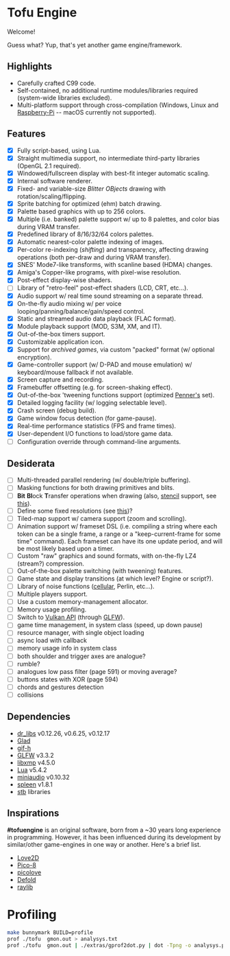 # Tofu Engine

Welcome!

Guess what? Yup, that's yet another game engine/framework.

## Highlights

* Carefully crafted C99 code.
* Self-contained, no additional runtime modules/libraries required (system-wide libraries excluded).
* Multi-platform support through cross-compilation (Windows, Linux and [Raspberry-Pi](https://www.raspberrypi.org/) -- macOS currently not supported).

## Features

* [x] Fully script-based, using Lua.
* [x] Straight multimedia support, no intermediate third-party libraries (OpenGL 2.1 required).
* [x] Windowed/fullscreen display with best-fit integer automatic scaling.
* [x] Internal software renderer.
* [x] Fixed- and variable-size *Blitter OBjects* drawing with rotation/scaling/flipping.
* [x] Sprite batching for optimized (ehm) batch drawing.
* [x] Palette based graphics with up to 256 colors.
* [x] Multiple (i.e. banked) palette support w/ up to 8 palettes, and color bias during VRAM transfer.
* [x] Predefined library of 8/16/32/64 colors palettes.
* [x] Automatic nearest-color palette indexing of images.
* [x] Per-color re-indexing (*shifting*) and transparency, affecting drawing operations (both per-draw and during VRAM transfer).
* [x] SNES' Mode7-like transforms, with scanline based (HDMA) changes.
* [x] Amiga's Copper-like programs, with pixel-wise resolution.
* [x] Post-effect display-wise shaders.
* [ ] Library of "retro-feel" post-effect shaders (LCD, CRT, etc...).
* [x] Audio support w/ real time sound streaming on a separate thread.
* [x] On-the-fly audio mixing w/ per voice looping/panning/balance/gain/speed control.
* [x] Static and streamed audio data playback (FLAC format).
* [x] Module playback support (MOD, S3M, XM, and IT).
* [x] Out-of-the-box timers support.
* [x] Customizable application icon.
* [x] Support for *archived games*, via custom "packed" format (w/ optional encryption).
* [x] Game-controller support (w/ D-PAD and mouse emulation) w/ keyboard/mouse fallback if not available.
* [x] Screen capture and recording.
* [x] Framebuffer offsetting (e.g. for screen-shaking effect).
* [x] Out-of-the-box 'tweening functions support (optimized [Penner's](http://robertpenner.com/easing/) set).
* [x] Detailed logging facility (w/ logging selectable level).
* [x] Crash screen (debug build).
* [x] Game window focus detection (for game-pause).
* [x] Real-time performance statistics (FPS and frame times).
* [x] User-dependent I/O functions to load/store game data.
* [ ] Configuration override through command-line arguments.

## Desiderata

* [ ] Multi-threaded parallel rendering (w/ double/triple buffering).
* [ ] Masking functions for both drawing primitives and blits.
* [ ] **Bit** **Bl**ock **T**ransfer operations when drawing (also, [stencil](https://learnopengl.com/Advanced-OpenGL/Stencil-testing) support, see [this](https://open.gl/depthstencils)).
* [ ] Define some fixed resolutions (see [this](https://pacoup.com/2011/06/12/list-of-true-169-resolutions/))?
* [ ] Tiled-map support w/ camera support (zoom and scrolling).
* [ ] Animation support w/ frameset DSL (i.e. compiling a string where each token can be a single frame, a range or a "keep-current-frame for some time" command). Each frameset can have its one update period, and will be most likely based upon a timer.
* [ ] Custom "raw" graphics and sound formats, with on-the-fly LZ4 (stream?) compression.
* [ ] Out-of-the-box palette switching (with tweening) features.
* [ ] Game state and display transitions (at which level? Engine or script?).
* [ ] Library of noise functions ([cellular](https://thebookofshaders.com/12/), Perlin, etc...).
* [ ] Multiple players support.
* [ ] Use a custom memory-management allocator.
* [ ] Memory usage profiling.
* [ ] Switch to [Vulkan API](https://www.khronos.org/vulkan/) (through [GLFW](https://www.glfw.org/)).
* [ ] game time management, in system class (speed, up down pause)
* [ ] resource manager, with single object loading
* [ ] async load with callback
* [ ] memory usage info in system class
* [ ] both shoulder and trigger axes are analogue?
* [ ] rumble?
* [ ] analogues low pass filter (page 591) or moving average?
* [ ] buttons states with XOR (page 594)
* [ ] chords and gestures detection
* [ ] collisions

## Dependencies

* [dr_libs](https://github.com/mackron/dr_libs) v0.12.26, v0.6.25, v0.12.17
* [Glad](https://glad.dav1d.de/)
* [gif-h](https://github.com/charlietangora/gif-h)
* [GLFW](https://www.glfw.org/) v3.3.2
* [libxmp](http://xmp.sourceforge.net/) v4.5.0
* [Lua](https://lua.org/) v5.4.2
* [miniaudio](https://github.com/dr-soft/miniaudio) v0.10.32
* [spleen](https://github.com/fcambus/spleen) v1.8.1
* [stb](https://github.com/nothings/stb) libraries

## Inspirations

**#tofuengine** is an original software, born from a ~30 years long experience in programming. However, it has been influenced during its development by similar/other game-engines in one way or another. Here's a brief list.

* [Love2D](https://love2d.org/)
* [Pico-8](https://www.lexaloffle.com/pico-8.php)
* [picolove](https://github.com/picolove/picolove/)
* [Defold](https://defold.com/)
* [raylib](https://www.raylib.com/)

# Profiling

```bash
make bunnymark BUILD=profile
prof ./tofu  gmon.out > analysys.txt
prof ./tofu  gmon.out | ./extras/gprof2dot.py | dot -Tpng -o analysys.png
```
